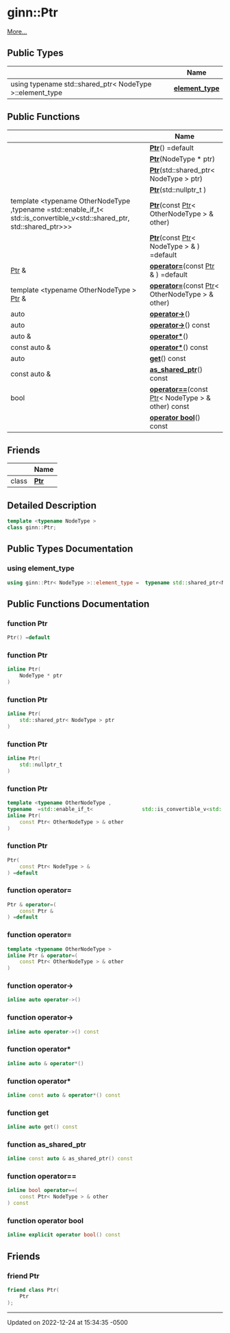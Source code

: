 # ginn::Ptr


 [More...](#detailed-description)

## Public Types

<span class="api-table">

|                | Name           |
| -------------- | -------------- |
| using typename std::shared_ptr< NodeType >::element_type | **[element_type](api/Classes/classginn_1_1_ptr.md#using-element_type)**  |


</span>

## Public Functions

<span class="api-table">

|                | Name           |
| -------------- | -------------- |
| | **[Ptr](api/Classes/classginn_1_1_ptr.md#function-ptr)**() =default |
| | **[Ptr](api/Classes/classginn_1_1_ptr.md#function-ptr)**(NodeType * ptr) |
| | **[Ptr](api/Classes/classginn_1_1_ptr.md#function-ptr)**(std::shared_ptr< NodeType > ptr) |
| | **[Ptr](api/Classes/classginn_1_1_ptr.md#function-ptr)**(std::nullptr_t ) |
| template <typename OtherNodeType ,typename  =std::enable_if_t<                std::is_convertible_v<std::shared_ptr<OtherNodeType>,                                      std::shared_ptr<NodeType>>>\> <br>| **[Ptr](api/Classes/classginn_1_1_ptr.md#function-ptr)**(const [Ptr](api/Classes/classginn_1_1_ptr.md)< OtherNodeType > & other) |
| | **[Ptr](api/Classes/classginn_1_1_ptr.md#function-ptr)**(const [Ptr](api/Classes/classginn_1_1_ptr.md)< NodeType > & ) =default |
| [Ptr](api/Classes/classginn_1_1_ptr.md) & | **[operator=](api/Classes/classginn_1_1_ptr.md#function-operator=)**(const [Ptr](api/Classes/classginn_1_1_ptr.md) & ) =default |
| template <typename OtherNodeType \> <br>[Ptr](api/Classes/classginn_1_1_ptr.md) & | **[operator=](api/Classes/classginn_1_1_ptr.md#function-operator=)**(const [Ptr](api/Classes/classginn_1_1_ptr.md)< OtherNodeType > & other) |
| auto | **[operator->](api/Classes/classginn_1_1_ptr.md#function-operator->)**() |
| auto | **[operator->](api/Classes/classginn_1_1_ptr.md#function-operator->)**() const |
| auto & | **[operator*](api/Classes/classginn_1_1_ptr.md#function-operator*)**() |
| const auto & | **[operator*](api/Classes/classginn_1_1_ptr.md#function-operator*)**() const |
| auto | **[get](api/Classes/classginn_1_1_ptr.md#function-get)**() const |
| const auto & | **[as_shared_ptr](api/Classes/classginn_1_1_ptr.md#function-as_shared_ptr)**() const |
| bool | **[operator==](api/Classes/classginn_1_1_ptr.md#function-operator==)**(const [Ptr](api/Classes/classginn_1_1_ptr.md)< NodeType > & other) const |
| | **[operator bool](api/Classes/classginn_1_1_ptr.md#function-operator-bool)**() const |


</span>

## Friends

<span class="api-table">

|                | Name           |
| -------------- | -------------- |
| class | **[Ptr](api/Classes/classginn_1_1_ptr.md#friend-ptr)**  |


</span>

## Detailed Description

```cpp
template <typename NodeType >
class ginn::Ptr;
```

## Public Types Documentation

### using element_type

```cpp
using ginn::Ptr< NodeType >::element_type =  typename std::shared_ptr<NodeType>::element_type;
```


## Public Functions Documentation

### function Ptr

```cpp
Ptr() =default
```


### function Ptr

```cpp
inline Ptr(
    NodeType * ptr
)
```


### function Ptr

```cpp
inline Ptr(
    std::shared_ptr< NodeType > ptr
)
```


### function Ptr

```cpp
inline Ptr(
    std::nullptr_t 
)
```


### function Ptr

```cpp
template <typename OtherNodeType ,
typename  =std::enable_if_t<                std::is_convertible_v<std::shared_ptr<OtherNodeType>,                                      std::shared_ptr<NodeType>>>>
inline Ptr(
    const Ptr< OtherNodeType > & other
)
```


### function Ptr

```cpp
Ptr(
    const Ptr< NodeType > & 
) =default
```


### function operator=

```cpp
Ptr & operator=(
    const Ptr & 
) =default
```


### function operator=

```cpp
template <typename OtherNodeType >
inline Ptr & operator=(
    const Ptr< OtherNodeType > & other
)
```


### function operator->

```cpp
inline auto operator->()
```


### function operator->

```cpp
inline auto operator->() const
```


### function operator*

```cpp
inline auto & operator*()
```


### function operator*

```cpp
inline const auto & operator*() const
```


### function get

```cpp
inline auto get() const
```


### function as_shared_ptr

```cpp
inline const auto & as_shared_ptr() const
```


### function operator==

```cpp
inline bool operator==(
    const Ptr< NodeType > & other
) const
```


### function operator bool

```cpp
inline explicit operator bool() const
```


## Friends

### friend Ptr

```cpp
friend class Ptr(
    Ptr 
);
```


-------------------------------

Updated on 2022-12-24 at 15:34:35 -0500
